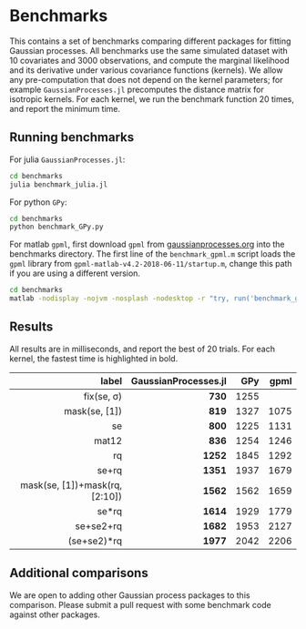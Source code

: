 # Benchmarks

This contains a set of benchmarks comparing different packages for fitting Gaussian processes.
All benchmarks use the same simulated dataset with 10 covariates and 3000 observations, 
and compute the marginal likelihood and its derivative under various covariance functions (kernels).
We allow any pre-computation that does not depend on the kernel parameters; for example `GaussianProcesses.jl` precomputes the distance matrix for isotropic kernels.
For each kernel, we run the benchmark function 20 times, and report the minimum time.

## Running benchmarks

For julia `GaussianProcesses.jl`:

```sh
cd benchmarks
julia benchmark_julia.jl
```

For python `GPy`:

```sh
cd benchmarks
python benchmark_GPy.py
```

For matlab `gpml`, first download `gpml` from [gaussianprocesses.org](http://www.gaussianprocess.org/gpml/code/matlab/doc/) into the benchmarks directory. The first line of the `benchmark_gpml.m` script loads the `gpml` library from `gpml-matlab-v4.2-2018-06-11/startup.m`, change this path if you are using a different version.

```sh
cd benchmarks
matlab -nodisplay -nojvm -nosplash -nodesktop -r "try, run('benchmark_gpml.m'), catch, exit(1), end, exit(0);"
```

## Results

All results are in milliseconds, and report the best of 20 trials.
For each kernel, the fastest time is highlighted in bold.

|                          label | GaussianProcesses.jl |  GPy |     gpml |
| ------------------------------:| --------------------:| ----:| --------:|
|                     fix(se, σ) |              **730** | 1255 |          |
|                  mask(se, [1]) |              **819** | 1327 |     1075 |
|                             se |              **800** | 1225 |     1131 |
|                          mat12 |              **836** | 1254 |     1246 |
|                             rq |             **1252** | 1845 |     1292 |
|                          se+rq |             **1351** | 1937 |     1679 |
| mask(se, [1])+mask(rq, [2:10]) |             **1562** | 1562 |     1659 |
|                          se*rq |             **1614** | 1929 |     1779 |
|                      se+se2+rq |             **1682** | 1953 |     2127 |
|                    (se+se2)*rq |             **1977** | 2042 |     2206 |

## Additional comparisons

We are open to adding other Gaussian process packages to this comparison.
Please submit a pull request with some benchmark code against other packages.
